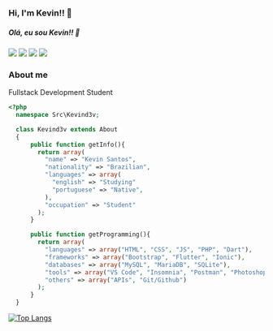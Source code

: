 ### Hi, I'm Kevin!! 👋
##### Olá, eu sou Kevin!! 👋
<p>
 <a class="mr" href="https://github.com/kevind3v"><img src="https://img.icons8.com/fluent/32/000000/github.png"/></a>
 <a class="mr" href="mailto:kevinsiqueira.dev@gmail.com"><img src="https://img.icons8.com/fluent/32/000000/gmail.png"/></a>
 <a class="mr" href="https://www.linkedin.com/in/kevinssiqueira/"><img src="https://img.icons8.com/fluent/32/000000/linkedin.png"/></a>
 <a class="mr" href="https://www.instagram.com/kevind3v/"><img src="https://img.icons8.com/fluent/32/000000/instagram-new.png"/></a>
</p>

### About me

Fullstack Development Student

```php
<?php
  namespace Src\Kevind3v;

  class Kevind3v extends About
  {
      public function getInfo(){
        return array(
          "name" => "Kevin Santos",
          "nationality" => "Brazilian",
          "languages" => array(
            "english" => "Studying"
            "portuguese" => "Native",
          ),
          "occupation" => "Student"
        );
      }

      public function getProgramming(){
        return array(
          "languages" => array("HTML", "CSS", "JS", "PHP", "Dart"),
          "frameworks" => array("Bootstrap", "Flutter", "Ionic"),
          "databases" => array("MySQL", "MariaDB", "SQLite"),
          "tools" => array("VS Code", "Insomnia", "Postman", "Photoshop"),
          "others" => array("APIs", "Git/Github")   
        );
      }
  }
```

[![Top Langs](https://github-readme-stats.vercel.app/api/top-langs/?username=kevind3v&layout=compact)](https://github.com/kevind3v)
